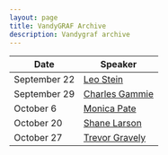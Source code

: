 ```yaml
---
layout: page
title: VandyGRAF Archive 
description: Vandygraf archive 
---
```


| Date         | Speaker                              |
|--------------|--------------------------------------|
| September 22 | <a href="/leo-stein"> Leo Stein </a> |
| September 29 | <a href="/charles-gammie"> Charles Gammie </a> |
| October 6 | <a href="/monica-pate"> Monica Pate </a> |
| October 20 | <a href="/shane-larson"> Shane Larson </a> |
| October 27 | <a href="/trevor-gravely"> Trevor Gravely </a> |
